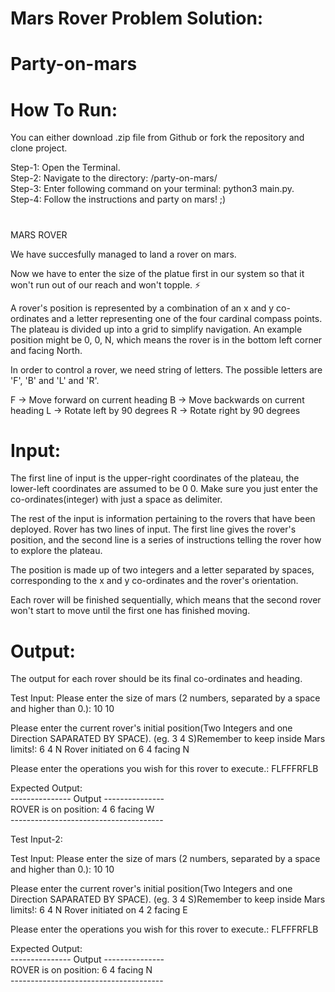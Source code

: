 # Mars Rover Problem Solution:
# Party-on-mars


# How To Run:
You can either download .zip file from Github or fork the repository and clone project.

Step-1: Open the Terminal.<br/>
Step-2: Navigate to the directory: /party-on-mars/<br/>
Step-3: Enter following command on your terminal: python3 main.py.<br/>
Step-4: Follow the instructions and party on mars!  ;)<br/>

#

MARS ROVER

We have succesfully managed to land a rover on mars.

Now we have to enter the size of the platue first in our system so that it won't run out of our reach and won't topple. ⚡

A rover's position is represented by a combination of an x and y co-ordinates and a letter representing one of the four cardinal compass points. The plateau is divided up into a grid to simplify navigation. An example position might be 0, 0, N, which means the rover is in the bottom left corner and facing North.

In order to control a rover, we need string of letters. The possible letters are 'F', 'B' and 'L' and 'R'.

F -> Move forward on current heading
B -> Move backwards on current heading
L -> Rotate left by 90 degrees
R -> Rotate right by 90 degrees 


# Input:

The first line of input is the upper-right coordinates of the plateau, the lower-left coordinates are assumed to be 0 0.
Make sure you just enter the co-ordinates(integer) with just a space as delimiter.

The rest of the input is information pertaining to the rovers that have been deployed. Rover has two lines of input. The first line gives the rover's position, and the second line is a series of instructions telling the rover how to explore the plateau.

The position is made up of two integers and a letter separated by spaces, corresponding to the x and y co-ordinates and the rover's orientation.

Each rover will be finished sequentially, which means that the second rover won't start to move until the first one has finished moving.

# Output:

The output for each rover should be its final co-ordinates and heading.

Test Input:
Please enter the size of mars (2 numbers, separated by a space and higher than 0.):
10 10

Please enter the current rover's initial position(Two Integers and one Direction SAPARATED BY SPACE).
(eg. 3 4 S)Remember to keep inside Mars limits!:
6 4 N
Rover initiated on 6 4 facing N

Please enter the operations you wish for this rover to execute.:
FLFFFRFLB

Expected Output:<br/>
--------------- Output ---------------<br/>
ROVER is on position: 4 6 facing W <br/>
--------------------------------------<br/>


Test Input-2:

Test Input:
Please enter the size of mars (2 numbers, separated by a space and higher than 0.):
10 10

Please enter the current rover's initial position(Two Integers and one Direction SAPARATED BY SPACE).
(eg. 3 4 S)Remember to keep inside Mars limits!:
6 4 N
Rover initiated on 4 2 facing E

Please enter the operations you wish for this rover to execute.:
FLFFFRFLB

Expected Output:<br/>
--------------- Output ---------------<br/>
ROVER is on position: 6 4 facing N<br/>
--------------------------------------<br/>

